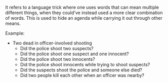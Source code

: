 It refers to a language trick where one uses words that can mean multiple different things, when they could've instead used a more clear combination of words. This is used to hide an agenda while carrying it out through other means.

Example:
- Two dead in officer-involved shooting
	- Did the police shoot two suspects?
	- Did the police shoot one suspect and one innocent?
	- Did the police shoot two innocents?
	- Did the police shoot innocents while trying to shoot suspects?
	- Did the suspects shoot the police and someone else died?
	- Did two people kill each other when an officer was nearby?